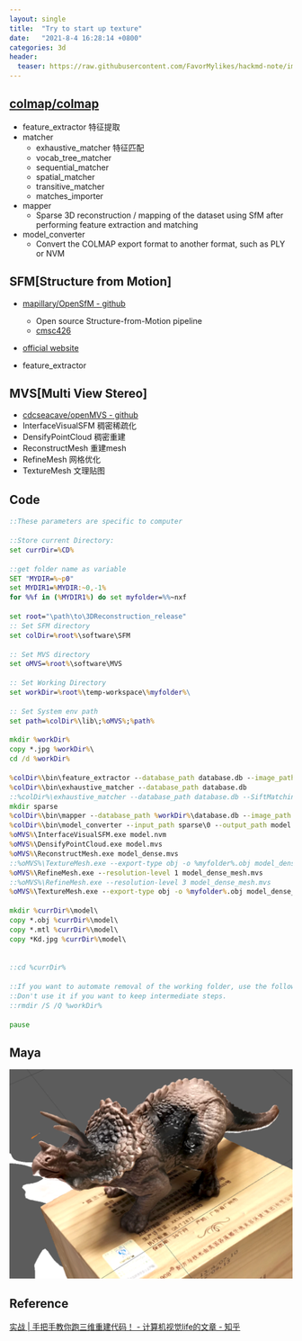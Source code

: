 ```yaml
---
layout: single
title:  "Try to start up texture"
date:   "2021-8-4 16:28:14 +0800"
categories: 3d
header:
  teaser: https://raw.githubusercontent.com/FavorMylikes/hackmd-note/img/img20210804193756.png
---
```


## [colmap/colmap](https://github.com/colmap/colmap)

- feature_extractor 特征提取
- matcher
  - exhaustive_matcher 特征匹配
  - vocab_tree_matcher
  - sequential_matcher
  - spatial_matcher
  - transitive_matcher
  - matches_importer
- mapper
  - Sparse 3D reconstruction / mapping of the dataset using SfM after performing feature extraction and matching
- model_converter
  - Convert the COLMAP export format to another format, such as PLY or NVM

## SFM[Structure from Motion]

- [mapillary/OpenSfM - github](https://github.com/mapillary/OpenSfM)
  - Open source Structure-from-Motion pipeline
  - [cmsc426](https://cmsc426.github.io/sfm/)
- [official website](https://www.opensfm.org/)

- feature_extractor

## MVS[Multi View Stereo]

- [cdcseacave/openMVS - github](https://github.com/cdcseacave/openMVS)
- InterfaceVisualSFM 稠密稀疏化
- DensifyPointCloud 稠密重建
- ReconstructMesh 重建mesh
- RefineMesh 网格优化
- TextureMesh 文理贴图

## Code

```bat
::These parameters are specific to computer

::Store current Directory:
set currDir=%CD%

::get folder name as variable
SET "MYDIR=%~p0"
set MYDIR1=%MYDIR:~0,-1%
for %%f in (%MYDIR1%) do set myfolder=%%~nxf

set root="\path\to\3DReconstruction_release"
:: Set SFM directory
set colDir=%root%\software\SFM

:: Set MVS directory
set oMVS=%root%\software\MVS

:: Set Working Directory
set workDir=%root%\temp-workspace\%myfolder%\

:: Set System env path
set path=%colDir%\lib\;%oMVS%;%path%

mkdir %workDir% 
copy *.jpg %workDir%\ 
cd /d %workDir%

%colDir%\bin\feature_extractor --database_path database.db --image_path .
%colDir%\bin\exhaustive_matcher --database_path database.db
::%colDir%\exhaustive_matcher --database_path database.db --SiftMatching.max_num_matches 10000
mkdir sparse
%colDir%\bin\mapper --database_path %workDir%\database.db --image_path . --export_path %workDir%\sparse
%colDir%\bin\model_converter --input_path sparse\0 --output_path model.nvm --output_type NVM
%oMVS%\InterfaceVisualSFM.exe model.nvm
%oMVS%\DensifyPointCloud.exe model.mvs
%oMVS%\ReconstructMesh.exe model_dense.mvs
::%oMVS%\TextureMesh.exe --export-type obj -o %myfolder%.obj model_dense_mesh.mvs
%oMVS%\RefineMesh.exe --resolution-level 1 model_dense_mesh.mvs
::%oMVS%\RefineMesh.exe --resolution-level 3 model_dense_mesh.mvs
%oMVS%\TextureMesh.exe --export-type obj -o %myfolder%.obj model_dense_mesh_refine.mvs

mkdir %currDir%\model\
copy *.obj %currDir%\model\
copy *.mtl %currDir%\model\
copy *Kd.jpg %currDir%\model\


::cd %currDir%

::If you want to automate removal of the working folder, use the following line.
::Don't use it if you want to keep intermediate steps.
::rmdir /S /Q %workDir%

pause
```

## Maya

<img src="https://raw.githubusercontent.com/FavorMylikes/hackmd-note/img/img20210805143531.png" alt="20210805143531">

## Reference

[实战 | 手把手教你跑三维重建代码！ - 计算机视觉life的文章 - 知乎](https://zhuanlan.zhihu.com/p/360412732)
